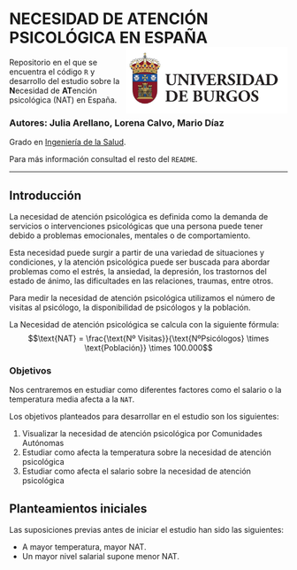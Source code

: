 # NECESIDAD DE ATENCIÓN PSICOLÓGICA EN ESPAÑA <img src='IMAGES/universidad_burgos.jpg' align="right" height="120" />

Repositorio en el que se encuentra el código `R` y desarrollo del estudio sobre la **N**ecesidad de **AT**ención psicológica (NAT) en España.

### Autores: Julia Arellano, Lorena Calvo, Mario Díaz
Grado en [Ingeniería de la Salud](https://www.ubu.es/grado-en-ingenieria-de-la-salud).


Para más información consultad el resto del `README`.

***



## Introducción

La necesidad de atención psicológica es definida como la demanda de servicios o intervenciones psicológicas que una persona puede tener debido a problemas emocionales, mentales o de comportamiento.

Esta necesidad puede surgir a partir de una variedad de situaciones y condiciones, y la atención psicológica puede ser buscada para abordar problemas como el estrés, la ansiedad, la depresión, los trastornos del estado de ánimo, las dificultades en las relaciones, traumas, entre otros.


Para medir la necesidad de atención psicológica utilizamos el número de visitas al psicólogo, la disponibilidad de psicólogos y la población.

La Necesidad de atención psicológica se calcula con la siguiente fórmula:\
$$\text{NAT} = \frac{\text{Nº Visitas}}{\text{NºPsicólogos} \times \text{Población}} \times 100.000$$

### Objetivos

Nos centraremos en estudiar como diferentes factores como el salario o la temperatura media afecta a la `NAT`.

Los objetivos planteados para desarrollar en el estudio son los siguientes:

1.  Visualizar la necesidad de atención psicológica por Comunidades Autónomas
2.  Estudiar como afecta la temperatura sobre la necesidad de atención psicológica
3.  Estudiar como afecta el salario sobre la necesidad de atención psicológica

## Planteamientos iniciales

Las suposiciones previas antes de iniciar el estudio han sido las siguientes:

- A mayor temperatura, mayor NAT.
- Un mayor nivel salarial supone menor NAT.
